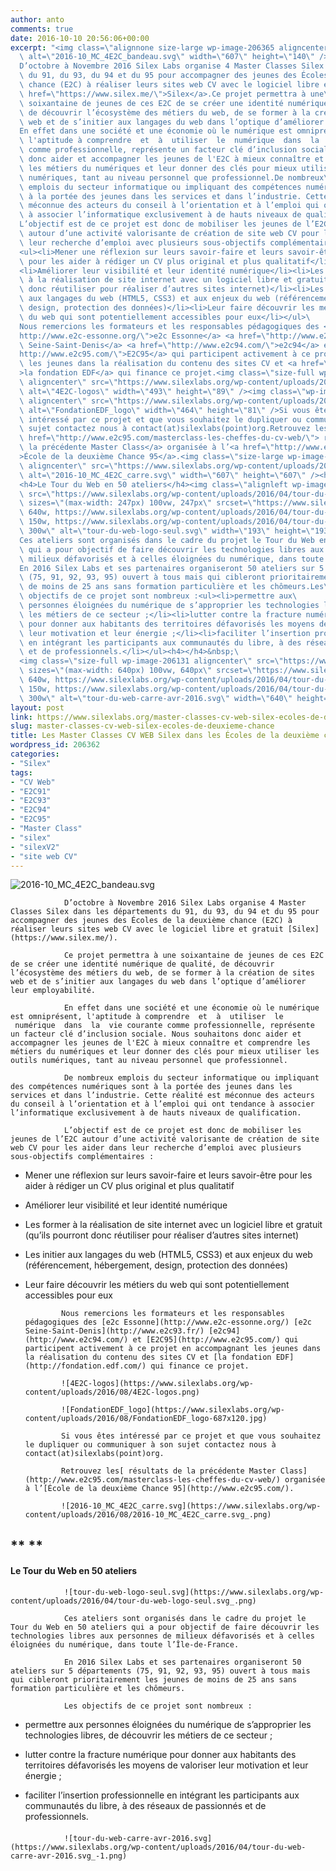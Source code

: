 ```yaml
---
author: anto
comments: true
date: 2016-10-10 20:56:06+00:00
excerpt: "<img class=\"alignnone size-large wp-image-206365 aligncenter\" src=\"https://www.silexlabs.org/wp-content/uploads/2016/08/2016-10_MC_4E2C_bandeau.svg_-687x158.png\"\
  \ alt=\"2016-10_MC_4E2C_bandeau.svg\" width=\"607\" height=\"140\" />\
  D’octobre à Novembre 2016 Silex Labs organise 4 Master Classes Silex dans les départements\
  \ du 91, du 93, du 94 et du 95 pour accompagner des jeunes des Écoles de la deuxième\
  \ chance (E2C) à réaliser leurs sites web CV avec le logiciel libre et gratuit <a\
  \ href=\"https://www.silex.me/\">Silex</a>.Ce projet permettra à une\
  \ soixantaine de jeunes de ces E2C de se créer une identité numérique de qualité,\
  \ de découvrir l’écosystème des métiers du web, de se former à la création de sites\
  \ web et de s’initier aux langages du web dans l’optique d’améliorer leur employabilité.\
  En effet dans une société et une économie où le numérique est omniprésent,\
  \ l'aptitude à comprendre  et  à  utiliser  le  numérique  dans  la  vie courante\
  \ comme professionnelle, représente un facteur clé d’inclusion sociale. Nous souhaitons\
  \ donc aider et accompagner les jeunes de l'E2C à mieux connaître et comprendre\
  \ les métiers du numériques et leur donner des clés pour mieux utiliser les outils\
  \ numériques, tant au niveau personnel que professionnel.De nombreux\
  \ emplois du secteur informatique ou impliquant des compétences numériques sont\
  \ à la portée des jeunes dans les services et dans l’industrie. Cette réalité est\
  \ méconnue des acteurs du conseil à l’orientation et à l’emploi qui ont tendance\
  \ à associer l’informatique exclusivement à de hauts niveaux de qualification.\
  L’objectif est de ce projet est donc de mobiliser les jeunes de l’E2C\
  \ autour d’une activité valorisante de création de site web CV pour les aider dans\
  \ leur recherche d’emploi avec plusieurs sous-objectifs complémentaires :\
  <ul><li>Mener une réflexion sur leurs savoir-faire et leurs savoir-être\
  \ pour les aider à rédiger un CV plus original et plus qualitatif</li>\
  <li>Améliorer leur visibilité et leur identité numérique</li><li>Les former\
  \ à la réalisation de site internet avec un logiciel libre et gratuit (qu’ils pourront\
  \ donc réutiliser pour réaliser d’autres sites internet)</li><li>Les initier\
  \ aux langages du web (HTML5, CSS3) et aux enjeux du web (référencement, hébergement,\
  \ design, protection des données)</li><li>Leur faire découvrir les métiers\
  \ du web qui sont potentiellement accessibles pour eux</li></ul>\
  Nous remercions les formateurs et les responsables pédagogiques des <a href=\"\
  http://www.e2c-essonne.org/\">e2c Essonne</a> <a href=\"http://www.e2c93.fr/\">e2c\
  \ Seine-Saint-Denis</a> <a href=\"http://www.e2c94.com/\">e2c94</a> et <a href=\"\
  http://www.e2c95.com/\">E2C95</a> qui participent activement à ce projet en accompagnant\
  \ les jeunes dans la réalisation du contenu des sites CV et <a href=\"http://fondation.edf.com/\"\
  >la fondation EDF</a> qui finance ce projet.<img class=\"size-full wp-image-206364\
  \ aligncenter\" src=\"https://www.silexlabs.org/wp-content/uploads/2016/08/4E2C-logos.png\"\
  \ alt=\"4E2C-logos\" width=\"493\" height=\"89\" /><img class=\"wp-image-206363\
  \ aligncenter\" src=\"https://www.silexlabs.org/wp-content/uploads/2016/08/FondationEDF_logo-687x120.jpg\"\
  \ alt=\"FondationEDF_logo\" width=\"464\" height=\"81\" />Si vous êtes\
  \ intéressé par ce projet et que vous souhaitez le dupliquer ou communiquer à son\
  \ sujet contactez nous à contact(at)silexlabs(point)org.Retrouvez les<a\
  \ href=\"http://www.e2c95.com/masterclass-les-cheffes-du-cv-web/\"> résultats de\
  \ la précédente Master Class</a> organisée à l’<a href=\"http://www.e2c95.com/\"\
  >École de la deuxième Chance 95</a>.<img class=\"size-large wp-image-206366\
  \ aligncenter\" src=\"https://www.silexlabs.org/wp-content/uploads/2016/08/2016-10_MC_4E2C_carre.svg_.png\"\
  \ alt=\"2016-10_MC_4E2C_carre.svg\" width=\"607\" height=\"607\" /><h2><strong> </strong></h2>\
  <h4>Le Tour du Web en 50 ateliers</h4><img class=\"alignleft wp-image-206127\"\
  \ src=\"https://www.silexlabs.org/wp-content/uploads/2016/04/tour-du-web-logo-seul.svg_.png\"\
  \ sizes=\"(max-width: 247px) 100vw, 247px\" srcset=\"https://www.silexlabs.org/wp-content/uploads/2016/04/tour-du-web-logo-seul.svg_.png\
  \ 640w, https://www.silexlabs.org/wp-content/uploads/2016/04/tour-du-web-logo-seul.svg_-150x150.png\
  \ 150w, https://www.silexlabs.org/wp-content/uploads/2016/04/tour-du-web-logo-seul.svg_-300x300.png\
  \ 300w\" alt=\"tour-du-web-logo-seul.svg\" width=\"193\" height=\"193\" />\
  Ces ateliers sont organisés dans le cadre du projet le Tour du Web en 50 ateliers\
  \ qui a pour objectif de faire découvrir les technologies libres aux personnes de\
  \ milieux défavorisés et à celles éloignées du numérique, dans toute l’Île-de-France.\
  En 2016 Silex Labs et ses partenaires organiseront 50 ateliers sur 5 départements\
  \ (75, 91, 92, 93, 95) ouvert à tous mais qui cibleront prioritairement les jeunes\
  \ de moins de 25 ans sans formation particulière et les chômeurs.Les\
  \ objectifs de ce projet sont nombreux :<ul><li>permettre aux\
  \ personnes éloignées du numérique de s’approprier les technologies libres, de découvrir\
  \ les métiers de ce secteur ;</li><li>lutter contre la fracture numérique\
  \ pour donner aux habitants des territoires défavorisés les moyens de valoriser\
  \ leur motivation et leur énergie ;</li><li>faciliter l’insertion professionnelle\
  \ en intégrant les participants aux communautés du libre, à des réseaux de passionnés\
  \ et de professionnels.</li></ul><h4></h4>&nbsp;\
  <img class=\"size-full wp-image-206131 aligncenter\" src=\"https://www.silexlabs.org/wp-content/uploads/2016/04/tour-du-web-carre-avr-2016.svg_-1.png\"\
  \ sizes=\"(max-width: 640px) 100vw, 640px\" srcset=\"https://www.silexlabs.org/wp-content/uploads/2016/04/tour-du-web-carre-avr-2016.svg_-1.png\
  \ 640w, https://www.silexlabs.org/wp-content/uploads/2016/04/tour-du-web-carre-avr-2016.svg_-1-150x150.png\
  \ 150w, https://www.silexlabs.org/wp-content/uploads/2016/04/tour-du-web-carre-avr-2016.svg_-1-300x300.png\
  \ 300w\" alt=\"tour-du-web-carre-avr-2016.svg\" width=\"640\" height=\"640\" />"
layout: post
link: https://www.silexlabs.org/master-classes-cv-web-silex-ecoles-de-deuxieme-chance/
slug: master-classes-cv-web-silex-ecoles-de-deuxieme-chance
title: Les Master Classes CV WEB Silex dans les Écoles de la deuxième chance
wordpress_id: 206362
categories:
- "Silex"
tags:
- "CV Web"
- "E2C91"
- "E2C93"
- "E2C94"
- "E2C95"
- "Master Class"
- "silex"
- "silexV2"
- "site web CV"
---
```


![2016-10_MC_4E2C_bandeau.svg](https://www.silexlabs.org/wp-content/uploads/2016/08/2016-10_MC_4E2C_bandeau.svg_-687x158.png)

				D’octobre à Novembre 2016 Silex Labs organise 4 Master Classes Silex dans les départements du 91, du 93, du 94 et du 95 pour accompagner des jeunes des Écoles de la deuxième chance (E2C) à réaliser leurs sites web CV avec le logiciel libre et gratuit [Silex](https://www.silex.me/).

				Ce projet permettra à une soixantaine de jeunes de ces E2C de se créer une identité numérique de qualité, de découvrir l’écosystème des métiers du web, de se former à la création de sites web et de s’initier aux langages du web dans l’optique d’améliorer leur employabilité.

				En effet dans une société et une économie où le numérique est omniprésent, l'aptitude à comprendre  et  à  utiliser  le  numérique  dans  la  vie courante comme professionnelle, représente un facteur clé d’inclusion sociale. Nous souhaitons donc aider et accompagner les jeunes de l'E2C à mieux connaître et comprendre les métiers du numériques et leur donner des clés pour mieux utiliser les outils numériques, tant au niveau personnel que professionnel.

				De nombreux emplois du secteur informatique ou impliquant des compétences numériques sont à la portée des jeunes dans les services et dans l’industrie. Cette réalité est méconnue des acteurs du conseil à l’orientation et à l’emploi qui ont tendance à associer l’informatique exclusivement à de hauts niveaux de qualification.

				L’objectif est de ce projet est donc de mobiliser les jeunes de l’E2C autour d’une activité valorisante de création de site web CV pour les aider dans leur recherche d’emploi avec plusieurs sous-objectifs complémentaires :




  * Mener une réflexion sur leurs savoir-faire et leurs savoir-être pour les aider à rédiger un CV plus original et plus qualitatif


  * Améliorer leur visibilité et leur identité numérique


  * Les former à la réalisation de site internet avec un logiciel libre et gratuit (qu’ils pourront donc réutiliser pour réaliser d’autres sites internet)


  * Les initier aux langages du web (HTML5, CSS3) et aux enjeux du web (référencement, hébergement, design, protection des données)


  * Leur faire découvrir les métiers du web qui sont potentiellement accessibles pour eux


				Nous remercions les formateurs et les responsables pédagogiques des [e2c Essonne](http://www.e2c-essonne.org/) [e2c Seine-Saint-Denis](http://www.e2c93.fr/) [e2c94](http://www.e2c94.com/) et [E2C95](http://www.e2c95.com/) qui participent activement à ce projet en accompagnant les jeunes dans la réalisation du contenu des sites CV et [la fondation EDF](http://fondation.edf.com/) qui finance ce projet.

				![4E2C-logos](https://www.silexlabs.org/wp-content/uploads/2016/08/4E2C-logos.png)

				![FondationEDF_logo](https://www.silexlabs.org/wp-content/uploads/2016/08/FondationEDF_logo-687x120.jpg)

				Si vous êtes intéressé par ce projet et que vous souhaitez le dupliquer ou communiquer à son sujet contactez nous à contact(at)silexlabs(point)org.

				Retrouvez les[ résultats de la précédente Master Class](http://www.e2c95.com/masterclass-les-cheffes-du-cv-web/) organisée à l’[École de la deuxième Chance 95](http://www.e2c95.com/).

				![2016-10_MC_4E2C_carre.svg](https://www.silexlabs.org/wp-content/uploads/2016/08/2016-10_MC_4E2C_carre.svg_.png)


## ** **




#### Le Tour du Web en 50 ateliers


				![tour-du-web-logo-seul.svg](https://www.silexlabs.org/wp-content/uploads/2016/04/tour-du-web-logo-seul.svg_.png)

				Ces ateliers sont organisés dans le cadre du projet le Tour du Web en 50 ateliers qui a pour objectif de faire découvrir les technologies libres aux personnes de milieux défavorisés et à celles éloignées du numérique, dans toute l’Île-de-France.

				En 2016 Silex Labs et ses partenaires organiseront 50 ateliers sur 5 départements (75, 91, 92, 93, 95) ouvert à tous mais qui cibleront prioritairement les jeunes de moins de 25 ans sans formation particulière et les chômeurs.

				Les objectifs de ce projet sont nombreux :




  * permettre aux personnes éloignées du numérique de s’approprier les technologies libres, de découvrir les métiers de ce secteur ;


  * lutter contre la fracture numérique pour donner aux habitants des territoires défavorisés les moyens de valoriser leur motivation et leur énergie ;


  * faciliter l’insertion professionnelle en intégrant les participants aux communautés du libre, à des réseaux de passionnés et de professionnels.




####




				![tour-du-web-carre-avr-2016.svg](https://www.silexlabs.org/wp-content/uploads/2016/04/tour-du-web-carre-avr-2016.svg_-1.png)
